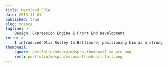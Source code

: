 ```yaml
---
title: Maryland SPCA
date: 2013-11-01
published: true
slug: mdspca
tagline: >
    Design, Expression Engine & Front End Development
intro: >
    I introduced Otis Rolley to Baltimore, positioning him as a strong candidate with the plan and skills to move Baltimore forward.
thumbnail:
    square: portfolio/mdspca/mdspca-thumbnail-square.png
    rect: portfolio/mdspca/mdspca-thumbnail-tall.png
---
```

